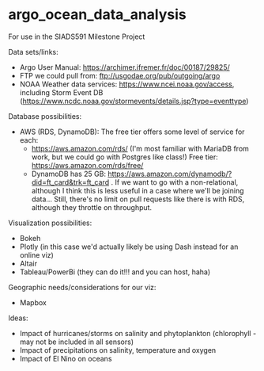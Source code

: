 # argo_ocean_data_analysis
For use in the SIADS591 Milestone Project

Data sets/links:
* Argo User Manual: https://archimer.ifremer.fr/doc/00187/29825/
* FTP we could pull from: ftp://usgodae.org/pub/outgoing/argo
* NOAA Weather data services: https://www.ncei.noaa.gov/access, including Storm Event DB (https://www.ncdc.noaa.gov/stormevents/details.jsp?type=eventtype)

Database possibilities:
* AWS (RDS, DynamoDB): The free tier offers some level of service for each:
    * https://aws.amazon.com/rds/ (I'm most familiar with MariaDB from work, but we could go with Postgres like class!) 
    Free tier: https://aws.amazon.com/rds/free/
    * DynamoDB has 25 GB: https://aws.amazon.com/dynamodb/?did=ft_card&trk=ft_card . If we want to go with a non-relational, although
    I think this is less useful in a case where we'll be joining data... Still, there's no limit on pull requests like there is with RDS, 
    although they throttle on throughput.
    
Visualization possibilities:
* Bokeh
* Plotly (in this case we'd actually likely be using Dash instead for an online viz)
* Altair
* Tableau/PowerBi (they can do it!!! and you can host, haha)

Geographic needs/considerations for our viz:
* Mapbox 


Ideas:
- Impact of hurricanes/storms on salinity and phytoplankton (chlorophyll - may not be included in all sensors)
- Impact of precipitations on salinity, temperature and oxygen
- Impact of El Nino on oceans
